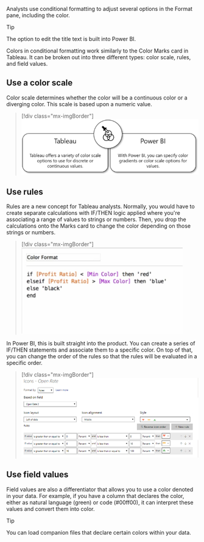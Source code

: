 Analysts use conditional formatting to adjust several options in the Format pane, including the color.

> [!TIP]
> The option to edit the title text is built into Power BI.

Colors in conditional formatting work similarly to the Color Marks card in Tableau. It can be broken out into three different types: color scale, rules, and field values.

## Use a color scale

Color scale determines whether the color will be a continuous color or a diverging color. This scale is based upon a numeric value.

> [!div class="mx-imgBorder"]
> [![Color scale options are the same for Tableau and Power BI.](../media/color-scale-vs-color-scale.png)](../media/color-scale-vs-color-scale.png#lightbox)

## Use rules

Rules are a new concept for Tableau analysts. Normally, you would have to create separate calculations with IF/THEN logic applied where you're associating a range of values to strings or numbers. Then, you drop the calculations onto the Marks card to change the color depending on those strings or numbers.

> [!div class="mx-imgBorder"]
> [![Example of color formatting with rules in Tableau.](../media/tableau-rules.png)](../media/tableau-rules.png#lightbox)

In Power BI, this is built straight into the product. You can create a series of IF/THEN statements and associate them to a specific color. On top of that, you can change the order of the rules so that the rules will be evaluated in a specific order.

> [!div class="mx-imgBorder"]
> [![Example of rules in Power BI.](../media/power-bi-rules.png)](../media/power-bi-rules.png#lightbox)

## Use field values

Field values are also a differentiator that allows you to use a color denoted in your data. For example, if you have a column that declares the color, either as natural language (green) or code (#00ff00), it can interpret these values and convert them into color.

> [!TIP]
> You can load companion files that declare certain colors within your data.